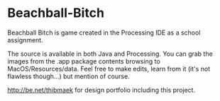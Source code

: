Beachball-Bitch
===============

Beachball Bitch is game created in the Processing IDE as a school assignment.

The source is available in both Java and Processing.
You can grab the images from the .app package contents browsing to MacOS/Resources/data.
Feel free to make edits, learn from it (it's not flawless though...) but mention of course.

http://be.net/thibmaek for design portfolio including this project.
